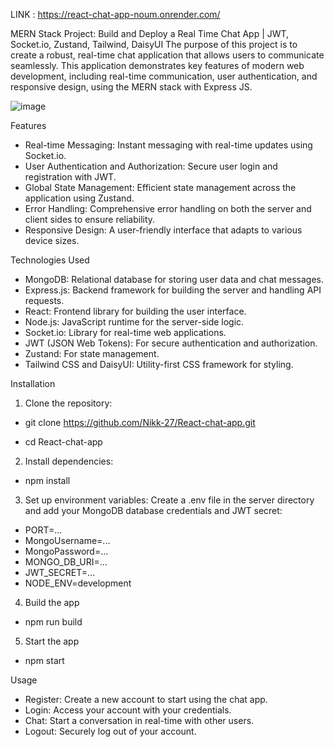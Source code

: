 
LINK : https://react-chat-app-noum.onrender.com/

MERN Stack Project: Build and Deploy a Real Time Chat App | JWT, Socket.io, Zustand, Tailwind, DaisyUI
The purpose of this project is to create a robust, real-time chat application that allows users to communicate seamlessly. This application demonstrates key features of modern web development, including real-time communication, user authentication, and responsive design, using the MERN stack with Express JS.

![image](https://github.com/Nikk-27/React-chat-app/assets/60141493/919d3178-b53a-46b1-84b4-c7576708b9e3)

Features
- Real-time Messaging: Instant messaging with real-time updates using Socket.io.
- User Authentication and Authorization: Secure user login and registration with JWT.
- Global State Management: Efficient state management across the application using Zustand.
- Error Handling: Comprehensive error handling on both the server and client sides to ensure reliability.
- Responsive Design: A user-friendly interface that adapts to various device sizes.

Technologies Used
- MongoDB: Relational database for storing user data and chat messages.
- Express.js: Backend framework for building the server and handling API requests.
- React: Frontend library for building the user interface.
- Node.js: JavaScript runtime for the server-side logic.
- Socket.io: Library for real-time web applications.
- JWT (JSON Web Tokens): For secure authentication and authorization.
- Zustand: For state management.
- Tailwind CSS and DaisyUI: Utility-first CSS framework for styling.

Installation
1. Clone the repository:

- git clone https://github.com/Nikk-27/React-chat-app.git

- cd React-chat-app

2. Install dependencies:

- npm install

3. Set up environment variables: Create a .env file in the server directory and add your MongoDB database credentials and JWT secret:

- PORT=...
- MongoUsername=...
- MongoPassword=...
- MONGO_DB_URI=...
- JWT_SECRET=...
- NODE_ENV=development

4. Build the app

- npm run build

5. Start the app

- npm start

Usage
- Register: Create a new account to start using the chat app.
- Login: Access your account with your credentials.
- Chat: Start a conversation in real-time with other users.
- Logout: Securely log out of your account.
